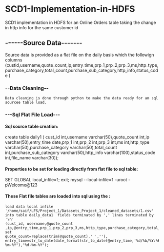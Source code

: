 # SCD1-Implementation-in-HDFS
SCD1 implementation in HDFS for an Online Orders table taking the change in http info for the same customer id


<h2>------Source Data-------</h2>

  Source data is provided as a flat file on the daily basis which the followign columns
  (custid,username,quote_count,ip,entry_time,prp_1,prp_2,prp_3,ms,http_type,purchase_category,total_count,purchase_sub_category,http_info,status_code )
  
  <h3>--Data Cleaning--</h3>
    
    Data cleaning is done through python to make the data ready for an sql sourcee table load.
    
  
  
  <h3>---Sql Flat File Load---</h3>
    <h4>Sql source table creation:</h4>
    create table daily1 ( cust_id int,username varchar(50),quote_count int,ip varchar(50),entry_time date,prp_1 int,prp_2 int,prp_3 int,ms int,http_type                      
    varchar(50),purchase_category varchar(50),total_count int,purchase_sub_category varchar(50),http_info varchar(100),status_code int,file_name varchar(30));
    
   <h4>Properties to be set for loading directly from flat file to sql table:</h4>
    SET GLOBAL local_infile=1;
    exit;
    mysql --local-infile=1 -uroot -pWelcome@123

   <h4>These Flat file tables are loaded into sql using the :</h4>
   
    load data local infile '/home/saif/LFS/Project_1/Datasets_Project_1/cleaned_datasets/1.csv' into table daily_data1  fields terminated by ',' lines terminated by '\n'     
    (cust_id, username,@quote_count ,ip,@entry_time,prp_1,prp_2,prp_3,ms,http_type,purchase_category,total_count,purchase_sub_category,http_info,status_code,file_name)  set 
    quote_count=replace(trim(@quote_count),' ',''), entry_time=str_to_date(date_format(str_to_date(@entry_time,'%d/%b/%Y:%H'),"%d-%m-%Y"),"%d-%m-%Y");


    

